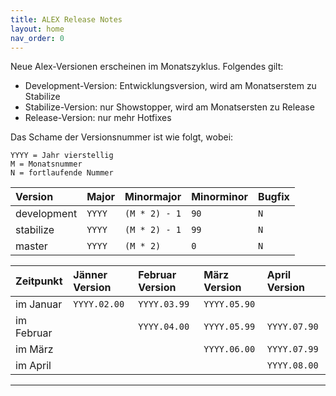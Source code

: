 ```yaml
---
title: ALEX Release Notes
layout: home
nav_order: 0
---
```


Neue Alex-Versionen erscheinen im Monatszyklus. Folgendes gilt:

* Development-Version: Entwicklungsversion, wird am Monatserstem zu Stabilize 
* Stabilize-Version: nur Showstopper, wird am Monatsersten zu Release 
* Release-Version: nur mehr Hotfixes 

Das Schame der Versionsnummer ist wie folgt, wobei:
```
YYYY = Jahr vierstellig
M = Monatsnummer
N = fortlaufende Nummer
```
|**Version**| **Major** |**Minormajor**|**Minorminor**|**Bugfix**|
|:----------|:----------|:-------------|:-------------|:---------|
|development|`YYYY`     |`(M * 2) - 1` |`90`          |`N`       |
|stabilize  |`YYYY`     |`(M * 2) - 1` |`99`          |`N`       |
|master     |`YYYY`     |`(M * 2)`     |`0`           |`N`       |


|**Zeitpunkt**|**Jänner Version**|**Februar Version**|**März Version**|**April Version**|
|:------------|:-----------------|:------------------|:---------------|:----------------|
|im Januar    |`YYYY.02.00`      |`YYYY.03.99`       |`YYYY.05.90`    |                 |
|im Februar   |                  |`YYYY.04.00`       |`YYYY.05.99`    |`YYYY.07.90`     |
|im März      |                  |                   |`YYYY.06.00`    |`YYYY.07.99`     |
|im April     |                  |                   |                |`YYYY.08.00`     |

----